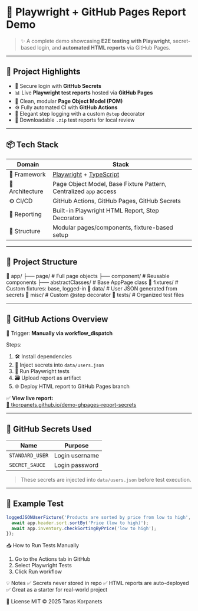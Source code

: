 # 🧪 Playwright + GitHub Pages Report Demo

> ✨ A complete demo showcasing **E2E testing with Playwright**, secret-based login, and **automated HTML reports** via GitHub Pages.

---

## 🚀 Project Highlights

- 🔐 Secure login with **GitHub Secrets**
- 📊 Live **Playwright test reports** hosted via **GitHub Pages**
- 🧱 Clean, modular **Page Object Model (POM)**
- ⚙️ Fully automated CI with **GitHub Actions**
- 🧪 Elegant step logging with a custom `@step` decorator
- 📁 Downloadable `.zip` test reports for local review

---

## 📦 Tech Stack

| Domain          | Stack                                                                                 |
| --------------- | ------------------------------------------------------------------------------------- |
| 🔧 Framework    | [Playwright](https://playwright.dev/) + [TypeScript](https://www.typescriptlang.org/) |
| 🧱 Architecture | Page Object Model, Base Fixture Pattern, Centralized `app` access                     |
| ⚙️ CI/CD        | GitHub Actions, GitHub Pages, GitHub Secrets                                          |
| 🧪 Reporting    | Built-in Playwright HTML Report, Step Decorators                                      |
| 📂 Structure    | Modular pages/components, fixture-based setup                                         |

---

## 🧱 Project Structure

📁 app/
├── page/ # Full page objects
├── component/ # Reusable components
├── abstractClasses/ # Base AppPage class
📁 fixtures/ # Custom fixtures: base, logged-in
📁 data/ # User JSON generated from secrets
📁 misc/ # Custom @step decorator
📁 tests/ # Organized test files

---

## 📄 GitHub Actions Overview

🔁 Trigger: **Manually via workflow_dispatch**

Steps:

1. 🛠 Install dependencies
2. 🔐 Inject secrets into `data/users.json`
3. 🧪 Run Playwright tests
4. 🗃 Upload report as artifact
5. 🌐 Deploy HTML report to GitHub Pages branch

✅ **View live report:**  
[🔗 tkorpanets.github.io/demo-ghpages-report-secrets](https://tkorpanets.github.io/demo-ghpages-report-secrets/)

---

## 🔐 GitHub Secrets Used

| Name            | Purpose        |
| --------------- | -------------- |
| `STANDARD_USER` | Login username |
| `SECRET_SAUCE`  | Login password |

> These secrets are injected into `data/users.json` before test execution.

---

## 🧪 Example Test

```ts
loggedJSONUserFixture('Products are sorted by price from low to high', async ({ app }) => {
  await app.header.sort.sortBy('Price (low to high)');
  await app.inventory.checkSortingByPrice('low to high');
});
```

📥 How to Run Tests Manually

1. Go to the Actions tab in GitHub
2. Select Playwright Tests
3. Click Run workflow

💡 Notes
✅ Secrets never stored in repo
✅ HTML reports are auto-deployed
✅ Great as a starter for real-world project

📜 License
MIT © 2025 Taras Korpanets
